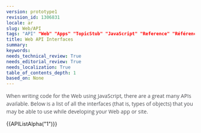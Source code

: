 ```yaml
---
version: prototype1
revision_id: 1306831
locale: ar
slug: Web/API
tags: "API" "Web" "Apps" "TopicStub" "JavaScript" "Reference" "Référence(2)" "NeedsTranslation"
title: Web API Interfaces
summary: 
keywords: 
needs_technical_review: True
needs_editorial_review: True
needs_localization: True
table_of_contents_depth: 1
based_on: None
---
```

<p><span style="-webkit-text-stroke-width:0px; background-color:#ffffff; color:#4d4e53; display:inline !important; float:none; font-family:'Open Sans',sans-serif; font-size:14px; font-style:normal; font-variant:normal; font-weight:normal; letter-spacing:normal; line-height:21px; orphans:auto; text-align:start; text-indent:0px; text-transform:none; white-space:normal; widows:auto; word-spacing:0px">When writing code for the Web using JavaScript, there are a great many APIs available. Below is a list of all the interfaces (that is, types of objects) that you may be able to use while developing your Web app or site.</span></p>

<div>{{APIListAlpha("1")}}</div>

